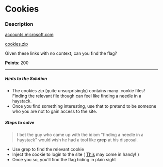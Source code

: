 # Cookies

### Description

[accounts.microsoft.com](https://accounts.microsoft.com)

[cookies.zip](./cookies.zip)

Given these links with no context, can you find the flag?

**Points**: 200

------------------------------------------------
##### Hints to the Solution
- The cookies zip (quite unsurprisingly) contains many .cookie files! Finding the relevant file though can feel like finding a needle in a haystack. 
- Once you find something interesting, use that to pretend to be someone who you are not to gain access to the site.
##### Steps to solve 
> I bet the guy who came up with the idiom "finding a needle in a haystack" would wish he had a tool like **grep** at his disposal. 
- Use grep to find the relevant cookie
- Inject the cookie to login to the site ( [This](https://chrome.google.com/webstore/detail/editthiscookie/fngmhnnpilhplaeedifhccceomclgfbg?hl=en) may come in handy! )
- Once you so, you'll find the flag hiding in plain sight

